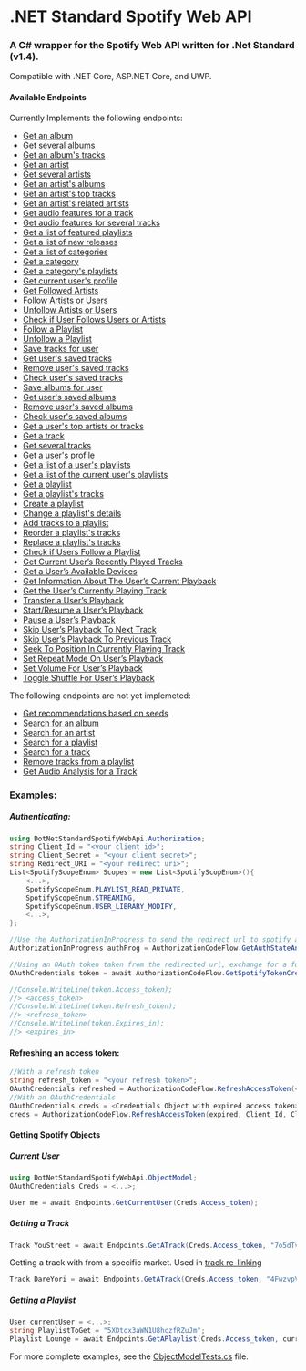 # .NET Standard Spotify Web API

### A C# wrapper for the Spotify Web API written for .Net Standard (v1.4).  

Compatible with .NET Core, ASP.NET Core, and UWP.  
  

#### Available Endpoints
Currently Implements the following endpoints:
* [Get an album](https://developer.spotify.com/web-api/get-album/)
* [Get several albums](https://developer.spotify.com/web-api/get-several-albums/)
* [Get an album's tracks](https://developer.spotify.com/web-api/get-albums-tracks/)
* [Get an artist](https://developer.spotify.com/web-api/get-artist/)
* [Get several artists](https://developer.spotify.com/web-api/get-several-artists/)
* [Get an artist's albums](https://developer.spotify.com/web-api/get-artists-albums/)
* [Get an artist's top tracks](https://developer.spotify.com/web-api/get-artists-top-tracks/)
* [Get an artist's related artists](https://developer.spotify.com/web-api/get-related-artists/)
* [Get audio features for a track](https://developer.spotify.com/get-audio-features/)
* [Get audio features for several tracks](https://developer.spotify.com/get-several-audio-features/)
* [Get a list of featured playlists ](https://developer.spotify.com/web-api/get-list-featured-playlists/)
* [Get a list of new releases](https://developer.spotify.com/web-api/get-list-new-releases/)
* [Get a list of categories](https://developer.spotify.com/web-api/get-list-categories/)
* [Get a category](https://developer.spotify.com/web-api/get-category/)
* [Get a category's playlists](https://developer.spotify.com/web-api/get-categorys-playlists/)
* [Get current user's profile](https://developer.spotify.com/web-api/get-current-users-profile/)
* [Get Followed Artists](https://developer.spotify.com/web-api/get-followed-artists/)
* [Follow Artists or Users](https://developer.spotify.com/web-api/follow-artists-users/)
* [Unfollow Artists or Users](https://developer.spotify.com/web-api/unfollow-artists-users/)
* [Check if User Follows Users or Artists](https://developer.spotify.com/web-api/check-current-user-follows/)
* [Follow a Playlist](https://developer.spotify.com/web-api/follow-playlist/)
* [Unfollow a Playlist](https://developer.spotify.com/web-api/unfollow-playlist/)
* [Save tracks for user](https://developer.spotify.com/web-api/save-tracks-user/)
* [Get user's saved tracks](https://developer.spotify.com/web-api/get-users-saved-tracks/)
* [Remove user's saved tracks](https://developer.spotify.com/web-api/remove-tracks-user/)
* [Check user's saved tracks](https://developer.spotify.com/web-api/check-users-saved-tracks/)
* [Save albums for user](https://developer.spotify.com/web-api/save-albums-user/)
* [Get user's saved albums](https://developer.spotify.com/web-api/get-users-saved-albums/)
* [Remove user's saved albums](https://developer.spotify.com/web-api/remove-albums-user/)
* [Check user's saved albums](https://developer.spotify.com/web-api/check-users-saved-albums/)
* [Get a user's top artists or tracks](https://developer.spotify.com/web-api/get-users-top-artists-and-tracks/)
* [Get a track](https://developer.spotify.com/web-api/get-track/)
* [Get several tracks](https://developer.spotify.com/web-api/get-several-tracks/)
* [Get a user's profile](https://developer.spotify.com/web-api/get-users-profile/)
* [Get a list of a user's playlists](https://developer.spotify.com/web-api/get-list-users-playlists/)
* [Get a list of the current user's playlists ](https://developer.spotify.com/web-api/get-a-list-of-current-users-playlists/)
* [Get a playlist](https://developer.spotify.com/web-api/get-playlist/)
* [Get a playlist's tracks](https://developer.spotify.com/web-api/get-playlists-tracks/)
* [Create a playlist](https://developer.spotify.com/web-api/create-playlist/)
* [Change a playlist's details](https://developer.spotify.com/web-api/change-playlist-details/)
* [Add tracks to a playlist](https://developer.spotify.com/web-api/add-tracks-to-playlist/)
* [Reorder a playlist's tracks](https://developer.spotify.com/web-api/reorder-playlists-tracks/)
* [Replace a playlist's tracks](https://developer.spotify.com/web-api/replace-playlists-tracks/)
* [Check if Users Follow a Playlist](https://developer.spotify.com/web-api/check-user-following-playlist/)
* [Get Current User’s Recently Played Tracks](https://developer.spotify.com/web-api/web-api-personalization-endpoints/get-recently-played/)
* [Get a User’s Available Devices](https://developer.spotify.com/web-api/get-a-users-available-devices/)
* [Get Information About The User’s Current Playback](https://developer.spotify.com/web-api/get-information-about-the-users-current-playback/)
* [Get the User’s Currently Playing Track](https://developer.spotify.com/web-api/get-the-users-currently-playing-track/)
* [Transfer a User’s Playback](https://developer.spotify.com/web-api/transfer-a-users-playback/)
* [Start/Resume a User’s Playback](https://developer.spotify.com/web-api/start-a-users-playback/)
* [Pause a User’s Playback](https://developer.spotify.com/web-api/pause-a-users-playback/)
* [Skip User’s Playback To Next Track](https://developer.spotify.com/web-api/skip-users-playback-to-next-track/)
* [Skip User’s Playback To Previous Track](https://developer.spotify.com/web-api/skip-users-playback-to-previous-track/)
* [Seek To Position In Currently Playing Track](https://developer.spotify.com/web-api/seek-to-position-in-currently-playing-track/)
* [Set Repeat Mode On User’s Playback](https://developer.spotify.com/web-api/set-repeat-mode-on-users-playback/)
* [Set Volume For User’s Playback](https://developer.spotify.com/web-api/set-volume-for-users-playback/)
* [Toggle Shuffle For User’s Playback ](https://developer.spotify.com/web-api/toggle-shuffle-for-users-playback/)

The following endpoints are not yet implemeted:
* [Get recommendations based on seeds](https://developer.spotify.com/get-recommendations/)
* [Search for an album](https://developer.spotify.com/web-api/search-item/)
* [Search for an artist](https://developer.spotify.com/web-api/search-item/)
* [Search for a playlist](https://developer.spotify.com/web-api/search-item/)
* [Search for a track](https://developer.spotify.com/web-api/search-item/)
* [Remove tracks from a playlist](https://developer.spotify.com/web-api/remove-tracks-playlist/)
* [Get Audio Analysis for a Track](https://developer.spotify.com/web-api/get-audio-analysis/)



### Examples:

##### Authenticating:
```c#
using DotNetStandardSpotifyWebApi.Authorization;
string Client_Id = "<your client id>";
string Client_Secret = "<your client secret>";
string Redirect_URI = "<your redirect uri>";
List<SpotifyScopeEnum> Scopes = new List<SpotifyScopEnum>(){
	<...>,
	SpotifyScopeEnum.PLAYLIST_READ_PRIVATE,
    SpotifyScopeEnum.STREAMING,
    SpotifyScopeEnum.USER_LIBRARY_MODIFY,
    <...>,
};

//Use the AuthorizationInProgress to send the redirect url to spotify and get user authentication
AuthorizationInProgress authProg = AuthorizationCodeFlow.GetAuthStateAndRedirect(Client_Id, Redirect_URI, Scopes);

//Using an OAuth token taken from the redirected url, exchange for a full authenticated credentials object
OAuthCredentials token = await AuthorizationCodeFlow.GetSpotifyTokenCredentials(OAuthToken, Client_Id, Client_Secret, Redirect_URI);

//Console.WriteLine(token.Access_token);
//> <access_token>
//Console.WriteLine(token.Refresh_token);
//> <refresh_token>
//Console.WriteLine(token.Expires_in);
//> <expires_in>

```
#### Refreshing an access token:
```c#
//With a refresh token
string refresh_token = "<your refresh token>";
OAuthCredentials refreshed = AuthorizationCodeFlow.RefreshAccessToken(<refresh_token>, Client_Id, Client_Secret);
//With an OAuthCredentials
OAuthCredentials creds = <Credentials Object with expired access token>;
creds = AuthorizationCodeFlow.RefreshAccessToken(expired, Client_Id, Client_Secret);
```

#### Getting Spotify Objects
##### Current User
```c#
using DotNetStandardSpotifyWebApi.ObjectModel;
OAuthCredentials Creds = <...>;

User me = await Endpoints.GetCurrentUser(Creds.Access_token);
```
##### Getting a Track
```c#
Track YouStreet = await Endpoints.GetATrack(Creds.Access_token, "7o5dTvQk2Nia65kASf2Ezo");
```
Getting a track with from a specific market. Used in [track re-linking](https://developer.spotify.com/web-api/track-relinking-guide/)
```c#
Track DareYori = await Endpoints.GetATrack(Creds.Access_token, "4FwzvpVpgzI3tj9FHVPJQh", market="JP");
```

##### Getting a Playlist
```c#
User currentUser = <...>;
string PlaylistToGet = "5XDtox3aWN1U8hczfRZuJm";
Playlist Lounge = await Endpoints.GetAPlaylist(Creds.Access_token, currentUser.Id, PlaylistToGet);
```

For more complete examples, see the [ObjectModelTests.cs](https://github.com/0xNF/DotNetStandardSpotifyWebApi/blob/master/DotNetStandardSpotifyWebApi.Tests/ObjectModelTests.cs) file.
